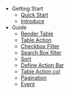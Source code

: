 - Getting Start
  - [Quick Start](quickstart)
  - [Introduce](introduce)
- Guide
  - [Render Table](renderTable)
  - [Table Action](tableAction)
  - [Checkbox Filter](checkboxFilter)
  - [Search Box filter](searchBoxFilter)
  - [Sort](sort)
  - [Define Action Bar](defineActionBar)
  - [Table Action col](tableActionCol)
  - [Pagination](pagination)
  - [Event](event)
